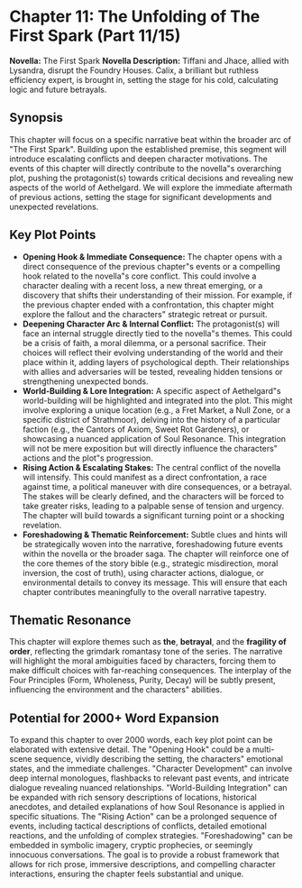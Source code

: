 # Chapter 11: The Unfolding of The First Spark (Part 11/15)

**Novella:** The First Spark
**Novella Description:** Tiffani and Jhace, allied with Lysandra, disrupt the Foundry Houses. Calix, a brilliant but ruthless efficiency expert, is brought in, setting the stage for his cold, calculating logic and future betrayals.

## Synopsis

This chapter will focus on a specific narrative beat within the broader arc of "The First Spark". Building upon the established premise, this segment will introduce escalating conflicts and deepen character motivations. The events of this chapter will directly contribute to the novella"s overarching plot, pushing the protagonist(s) towards critical decisions and revealing new aspects of the world of Aethelgard. We will explore the immediate aftermath of previous actions, setting the stage for significant developments and unexpected revelations.

## Key Plot Points

*   **Opening Hook & Immediate Consequence:** The chapter opens with a direct consequence of the previous chapter"s events or a compelling hook related to the novella"s core conflict. This could involve a character dealing with a recent loss, a new threat emerging, or a discovery that shifts their understanding of their mission. For example, if the previous chapter ended with a confrontation, this chapter might explore the fallout and the characters" strategic retreat or pursuit.
*   **Deepening Character Arc & Internal Conflict:** The protagonist(s) will face an internal struggle directly tied to the novella"s themes. This could be a crisis of faith, a moral dilemma, or a personal sacrifice. Their choices will reflect their evolving understanding of the world and their place within it, adding layers of psychological depth. Their relationships with allies and adversaries will be tested, revealing hidden tensions or strengthening unexpected bonds.
*   **World-Building & Lore Integration:** A specific aspect of Aethelgard"s world-building will be highlighted and integrated into the plot. This might involve exploring a unique location (e.g., a Fret Market, a Null Zone, or a specific district of Strathmoor), delving into the history of a particular faction (e.g., the Cantors of Axiom, Sweet Rot Gardeners), or showcasing a nuanced application of Soul Resonance. This integration will not be mere exposition but will directly influence the characters" actions and the plot"s progression.
*   **Rising Action & Escalating Stakes:** The central conflict of the novella will intensify. This could manifest as a direct confrontation, a race against time, a political maneuver with dire consequences, or a betrayal. The stakes will be clearly defined, and the characters will be forced to take greater risks, leading to a palpable sense of tension and urgency. The chapter will build towards a significant turning point or a shocking revelation.
*   **Foreshadowing & Thematic Reinforcement:** Subtle clues and hints will be strategically woven into the narrative, foreshadowing future events within the novella or the broader saga. The chapter will reinforce one of the core themes of the story bible (e.g., strategic misdirection, moral inversion, the cost of truth), using character actions, dialogue, or environmental details to convey its message. This will ensure that each chapter contributes meaningfully to the overall narrative tapestry.

## Thematic Resonance

This chapter will explore themes such as **the**, **betrayal**, and the **fragility of order**, reflecting the grimdark romantasy tone of the series. The narrative will highlight the moral ambiguities faced by characters, forcing them to make difficult choices with far-reaching consequences. The interplay of the Four Principles (Form, Wholeness, Purity, Decay) will be subtly present, influencing the environment and the characters" abilities.

## Potential for 2000+ Word Expansion

To expand this chapter to over 2000 words, each key plot point can be elaborated with extensive detail. The "Opening Hook" could be a multi-scene sequence, vividly describing the setting, the characters" emotional states, and the immediate challenges. "Character Development" can involve deep internal monologues, flashbacks to relevant past events, and intricate dialogue revealing nuanced relationships. "World-Building Integration" can be expanded with rich sensory descriptions of locations, historical anecdotes, and detailed explanations of how Soul Resonance is applied in specific situations. The "Rising Action" can be a prolonged sequence of events, including tactical descriptions of conflicts, detailed emotional reactions, and the unfolding of complex strategies. "Foreshadowing" can be embedded in symbolic imagery, cryptic prophecies, or seemingly innocuous conversations. The goal is to provide a robust framework that allows for rich prose, immersive descriptions, and compelling character interactions, ensuring the chapter feels substantial and unique.
